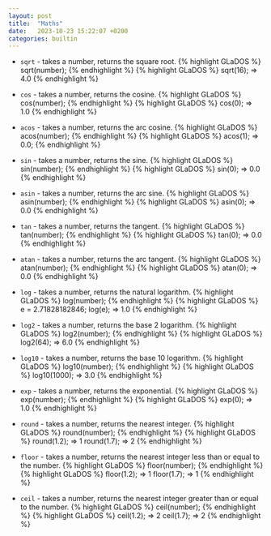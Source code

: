 ```yaml
---
layout: post
title:  "Maths"
date:   2023-10-23 15:22:07 +0200
categories: builtin
---
```


- `sqrt` - takes a number, returns the square root.
{% highlight GLaDOS %}
sqrt(number);
{% endhighlight %}
{% highlight GLaDOS %}
sqrt(16); => 4.0
{% endhighlight %}

- `cos` - takes a number, returns the cosine.
{% highlight GLaDOS %}
cos(number);
{% endhighlight %}
{% highlight GLaDOS %}
cos(0); => 1.0
{% endhighlight %}

- `acos` - takes a number, returns the arc cosine.
{% highlight GLaDOS %}
acos(number);
{% endhighlight %}
{% highlight GLaDOS %}
acos(1); => 0.0;
{% endhighlight %}

- `sin` - takes a number, returns the sine.
{% highlight GLaDOS %}
sin(number);
{% endhighlight %}
{% highlight GLaDOS %}
sin(0); => 0.0
{% endhighlight %}

- `asin` - takes a number, returns the arc sine.
{% highlight GLaDOS %}
asin(number);
{% endhighlight %}
{% highlight GLaDOS %}
asin(0); => 0.0
{% endhighlight %}

- `tan` - takes a number, returns the tangent.
{% highlight GLaDOS %}
tan(number);
{% endhighlight %}
{% highlight GLaDOS %}
tan(0); => 0.0
{% endhighlight %}

- `atan` - takes a number, returns the arc tangent.
{% highlight GLaDOS %}
atan(number);
{% endhighlight %}
{% highlight GLaDOS %}
atan(0); => 0.0
{% endhighlight %}


- `log` - takes a number, returns the natural logarithm.
{% highlight GLaDOS %}
log(number);
{% endhighlight %}
{% highlight GLaDOS %}
e = 2.71828182846;
log(e); => 1.0
{% endhighlight %}

- `log2` - takes a number, returns the base 2 logarithm.
{% highlight GLaDOS %}
log2(number);
{% endhighlight %}
{% highlight GLaDOS %}
log2(64); => 6.0
{% endhighlight %}

- `log10` - takes a number, returns the base 10 logarithm.
{% highlight GLaDOS %}
log10(number);
{% endhighlight %}
{% highlight GLaDOS %}
log10(1000); => 3.0
{% endhighlight %}

- `exp` - takes a number, returns the exponential.
{% highlight GLaDOS %}
exp(number);
{% endhighlight %}
{% highlight GLaDOS %}
exp(0); => 1.0
{% endhighlight %}


- `round` - takes a number, returns the nearest integer.
{% highlight GLaDOS %}
round(number);
{% endhighlight %}
{% highlight GLaDOS %}
round(1.2); => 1
round(1.7); => 2
{% endhighlight %}

- `floor` - takes a number, returns the nearest integer less than or equal to the number.
{% highlight GLaDOS %}
floor(number);
{% endhighlight %}
{% highlight GLaDOS %}
floor(1.2); => 1
floor(1.7); => 1
{% endhighlight %}

- `ceil` - takes a number, returns the nearest integer greater than or equal to the number.
{% highlight GLaDOS %}
ceil(number);
{% endhighlight %}
{% highlight GLaDOS %}
ceil(1.2); => 2
ceil(1.7); => 2
{% endhighlight %}
